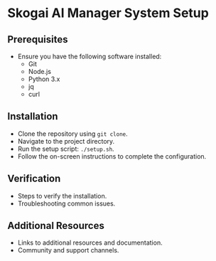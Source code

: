 # Skogai AI Manager System Setup

## Prerequisites
- Ensure you have the following software installed:
  - Git
  - Node.js
  - Python 3.x
  - jq
  - curl

## Installation
- Clone the repository using `git clone`.
- Navigate to the project directory.
- Run the setup script: `./setup.sh`.
- Follow the on-screen instructions to complete the configuration.

## Verification
- Steps to verify the installation.
- Troubleshooting common issues.

## Additional Resources
- Links to additional resources and documentation.
- Community and support channels.

